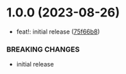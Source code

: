 # 1.0.0 (2023-08-26)


* feat!: initial release ([75f66b8](https://github.com/samialdury/create-nodejs-api/commit/75f66b8c28deb1a66f7ed92e5967eb89131aced6))


### BREAKING CHANGES

* initial release
